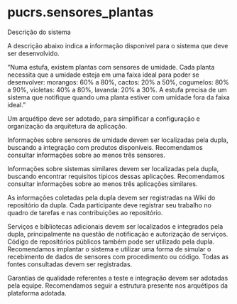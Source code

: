 # pucrs.sensores_plantas

Descrição do sistema

A descrição abaixo indica a informação disponível para o sistema que deve ser desenvolvido.

“Numa estufa, existem plantas com sensores de umidade. Cada planta necessita que a umidade esteja em uma faixa ideal para poder se desenvolver: morangos: 60% a 80%, cactos: 20% a 50%, cogumelos: 80% a 90%, violetas: 40% a 80%, lavanda: 20% a 30%. A estufa precisa de um sistema que notifique quando uma planta estiver com umidade fora da faixa ideal.”

Um arquétipo deve ser adotado, para simplificar a configuração e organização da arquitetura da aplicação.

Informações sobre sensores de umidade devem ser localizadas pela dupla, buscando a integração com produtos disponíveis. Recomendamos consultar informações sobre ao menos três sensores.

Informações sobre sistemas similares devem ser localizadas pela dupla, buscando encontrar requisitos típicos dessas aplicações. Recomendamos consultar informações sobre ao menos três aplicações similares.

As informações coletadas pela dupla devem ser registradas na Wiki do repositório da dupla. Cada participante deve registrar seu trabalho no quadro de tarefas e nas contribuições ao repositório.

Serviços e bibliotecas adicionais devem ser localizados e integrados pela dupla, principalmente na questão de notificação e autorização de serviços. Código de repositórios públicos também pode ser utilizado pela dupla. Recomendamos implantar o sistema e utilizar uma forma de simular o recebimento de dados de sensores com procedimento ou código. Todas as fontes consultadas devem ser registradas.

Garantias de qualidade referentes a teste e integração devem ser adotadas pela equipe. Recomendamos seguir a estrutura presente nos arquétipos da plataforma adotada.
